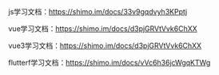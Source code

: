 js学习文档：https://shimo.im/docs/33v9gqdvyh3KPptj

vue学习文档：https://shimo.im/docs/d3pjGRVtVvk6ChXX

vue3学习文档：https://shimo.im/docs/d3pjGRVtVvk6ChXX

flutterf学习文档：https://shimo.im/docs/vVc6h36jcWgqKTWg